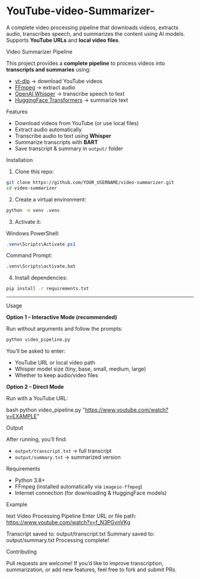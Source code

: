 # YouTube-video-Summarizer-
A complete video processing pipeline that downloads videos, extracts audio, transcribes speech, and summarizes the content using AI models.   Supports **YouTube URLs** and **local video files**.




 Video Summarizer Pipeline

This project provides a **complete pipeline** to process videos into **transcripts and summaries** using:

* [yt-dlp](https://github.com/yt-dlp/yt-dlp) → download YouTube videos
* [FFmpeg](https://ffmpeg.org/) → extract audio
* [OpenAI Whisper](https://github.com/openai/whisper) → transcribe speech to text
* [HuggingFace Transformers](https://huggingface.co/transformers/) → summarize text



 Features

*  Download videos from YouTube (or use local files)
*  Extract audio automatically
*  Transcribe audio to text using **Whisper**
*  Summarize transcripts with **BART**
*  Save transcript & summary in `output/` folder



  Installation

1. Clone this repo:

```bash
git clone https://github.com/YOUR_USERNAME/video-summarizer.git
cd video-summarizer
```

2. Create a virtual environment:

```bash
python -m venv .venv
```

3. Activate it:

Windows PowerShell:

  ```powershell
  .venv\Scripts\Activate.ps1
  ```
  Command Prompt:

  ```cmd
  .venv\Scripts\activate.bat
  ```

4. Install dependencies:

```bash
pip install -r requirements.txt
```

---

  Usage

 **Option 1 – Interactive Mode (recommended)**

Run without arguments and follow the prompts:

```bash
python video_pipeline.py
```

You’ll be asked to enter:

* YouTube URL or local video path
* Whisper model size (tiny, base, small, medium, large)
* Whether to keep audio/video files

**Option 2 – Direct Mode**

Run with a YouTube URL:

bash
python video_pipeline.py "https://www.youtube.com/watch?v=EXAMPLE"


 Output

After running, you’ll find:

* `output/transcript.txt` → full transcript
* `output/summary.txt` → summarized version


 Requirements

* Python 3.8+
* FFmpeg (installed automatically via `imageio-ffmpeg`)
* Internet connection (for downloading & HuggingFace models)



 Example

text
 Video Processing Pipeline
 Enter URL or file path: https://www.youtube.com/watch?v=f_N3PGvnVKg

 Transcript saved to: output/transcript.txt
 Summary saved to: output/summary.txt
 Processing complete!


 Contributing

Pull requests are welcome! If you’d like to improve transcription, summarization, or add new features, feel free to fork and submit PRs.


